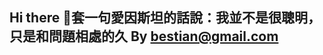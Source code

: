 ## Hi there 👋套一句愛因斯坦的話說：我並不是很聰明，只是和問題相處的久 By bestian@gmail.com

<!--

**Here are some ideas to get you started:**

🙋‍♀️ A short introduction - what is your organization all about?套一句愛因斯坦的話說：我並不是很聰明，只是和問題相處的久
🌈 Contribution guidelines - how can the community get involved?
👩‍💻 Useful resources - where can the community find your docs? Is there anything else the community should know?
🍿 Fun facts - what does your team eat for breakfast?
🧙 Remember, you can do mighty things with the power of [Markdown](https://docs.github.com/github/writing-on-github/getting-started-with-writing-and-formatting-on-github/basic-writing-and-formatting-syntax)
-->

